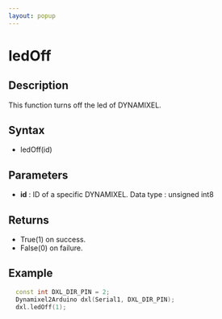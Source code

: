 ```yaml
---
layout: popup
---
```


# ledOff

## Description

This function turns off the led of DYNAMIXEL.

## Syntax

- ledOff(id)

## Parameters

- **id** : ID of a specific DYNAMIXEL. Data type : unsigned int8

## Returns

- True(1) on success.
- False(0) on failure.

## Example

```c++
  const int DXL_DIR_PIN = 2;
  Dynamixel2Arduino dxl(Serial1, DXL_DIR_PIN);
  dxl.ledOff(1);
```
